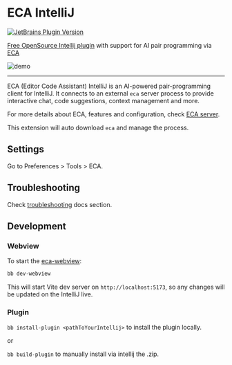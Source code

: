 # ECA IntelliJ

[![JetBrains Plugin Version](https://img.shields.io/jetbrains/plugin/v/dev.eca.eca-intellij?style=flat-square&labelColor=91B6FB&color=93DA52&link=https%3A%2F%2Fplugins.jetbrains.com%2Fplugin%2F28289-eca)](https://plugins.jetbrains.com/plugin/28289-eca)


<!-- Plugin description -->

[Free OpenSource Intellij plugin](https://github.com/editor-code-assistant/eca-intellij) with support for AI pair programming via [ECA](https://eca.dev)

<!-- Plugin description end -->

![demo](demo.gif)

---

ECA (Editor Code Assistant) IntelliJ is an AI-powered pair-programming client for IntelliJ.
It connects to an external `eca` server process to provide interactive chat, code suggestions, context management and more.

For more details about ECA, features and configuration, check [ECA server](https://eca.dev).

This extension will auto download `eca` and manage the process.

## Settings

Go to Preferences > Tools > ECA.

## Troubleshooting

Check [troubleshooting](http://eca.dev/troubleshooting) docs section.

## Development

### Webview

To start the [eca-webview](https://github.com/editor-code-assistant/eca-webview):

```bash
bb dev-webview
```

This will start Vite dev server on `http://localhost:5173`, so any changes will be updated on the IntelliJ live.

### Plugin

`bb install-plugin <pathToYourIntellij>` to install the plugin locally.

or

`bb build-plugin` to manually install via intellij the .zip.
